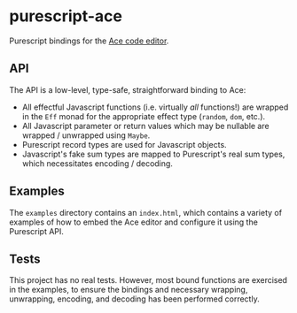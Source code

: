 # purescript-ace

Purescript bindings for the [Ace code editor](http://ace.c9.io).

## API

The API is a low-level, type-safe, straightforward binding to Ace:

* All effectful Javascript functions (i.e. virtually *all* functions!) are wrapped in the `Eff` monad for the appropriate effect type (`random`, `dom`, etc.).
* All Javascript parameter or return values which may be nullable are wrapped / unwrapped using `Maybe`.
* Purescript record types are used for Javascript objects.
* Javascript's fake sum types are mapped to Purescript's real sum types, which necessitates encoding / decoding.

## Examples

The `examples` directory contains an `index.html`, which contains a variety of examples of how to embed the Ace editor and configure it using the Purescript API.

## Tests

This project has no real tests. However, most bound functions are exercised in the examples, to ensure the bindings and necessary wrapping, unwrapping, encoding, and decoding has been performed correctly.
